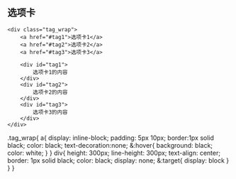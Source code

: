 ## 选项卡
```
<div class="tag_wrap">
	<a href="#tag1">选项卡1</a>
	<a href="#tag2">选项卡2</a>
	<a href="#tag3">选项卡3</a>
	
	<div id="tag1">
		选项卡1的内容
	</div>
	<div id="tag2">
		选项卡2的内容
	</div>
	<div id="tag3">
		选项卡3的内容
	</div>
</div>
```
.tag_wrap{
    a{
        display: inline-block;
        padding: 5px 10px;
        border:1px solid black;
        color: black;
        text-decoration:none;
        &:hover{
            background: black;
            color: white;
        }
    }
	div{
	    height: 300px;
	    line-height: 300px;
	    text-align: center;
	    border: 1px solid black;
	    color: black;
	    display: none;
	    &:target{
	        display: block
	    }
    }
}
```